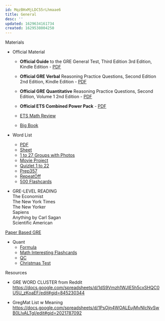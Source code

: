 ```yaml
---
id: MqzBHxMjLDC55rLhmaae6
title: General
desc: ''
updated: 1629634161734
created: 1629538004250
---
```


Materials

- Official Material
    - **Official Guide** to the GRE General Test, Third Edition 3rd Edition, Kindle Edition - [PDF](/assets/pdf/ETS_OG.pdf)

    - **Official GRE Verbal** Reasoning Practice Questions, Second Edition 2nd Edition, Kindle Edition - [PDF](/assets/pdf/ETS_Verb.pdf)

    - **Official GRE Quantitative** Reasoning Practice Questions, Second Edition, Volume 1 2nd Edition - [PDF](/assets/pdf/ETS_Quant.pdf)

    - **Official ETS Combined Power Pack** - [PDF](/assets/pdf/ETS_PowerPack.pdf)

    - [ETS Math Review](/assets/pdf/gre_math_review.pdf)

    - [Big Book](/assets/pdf/Big_Book_New_Edition.pdf)

- Word List
    - [PDF](https://gregmatapi.s3.amazonaws.com/media/misc/files/gregmat_wordlist.pdf)
    - [Sheet](https://docs.google.com/spreadsheets/d/1jRATLVV34vATsL4Y67fZZXQc7qZPYc0c0Yk7Bykh4fw/edit#gid=0)
    - [1 to 27 Groups with Photos](https://drive.google.com/file/d/1Ux9VWn5-nJJqmw4_I1UkwUybY8eDQnBv/view)
    - [Movie Project](https://docs.google.com/spreadsheets/d/1k2DQmWf6v8A5_MyAx6qANZjDkhqa3a0r7wkyHjQxYCE/edit?usp=sharing)
    - [Quizlet 1 to 22](https://quizlet.com/saint1729/folders/gregmat/sets)
    - [Prep357](https://www.prepscholar.com/gre/blog/wp-content/uploads/sites/3/2016/11/PrepScholar-357-GRE-words-list.pdf)
    - [RepeatOff](https://www.powerscore.com/gre/help/content/Repeat-Offenders-Vocabulary.pdf)
    - [500 Flashcards](https://quizlet.com/18795939/gre-basic-flash-cards/)

- GRE-LEVEL READING  
The Economist  
The New York Times  
The New Yorker  
Sapiens  
Anything by Carl Sagan  
Scientific American  

[Paper Based GRE](/assets/pdf/practice_book_GRE_pb_revised_general_test.pdf)


- Quant  
    - [Formula](/assets/pdf/GRE_Equation_Guide_TTP.pdf)
    - [Math Interesting Flashcards](https://www.greenlighttestprep.com/sites/default/files/GRE%20Math%20flashcards%20-%20GreenlightTestPrep_1.pdf)
    - [QC](https://www.greenlighttestprep.com/sites/default/files/GRE%20Math%20flashcards%20-%20GreenlightTestPrep_1.pdf)
    - [Christmas Test](https://drive.google.com/file/d/1q26DxqumsBA4jipCRe5Kh2ITutimgqge/view)

Resources
- GRE WORD CLUSTER from Reddit
https://docs.google.com/spreadsheets/d/1dS9Vmzh1WJIE5h5cxSHQC0U5U_zKoaEF/edit#gid=845230344

- GregMat List w Meaning  
https://docs.google.com/spreadsheets/d/1PsOjn4WOALEujMvNlcNvSwB0LlvALTgl/edit#gid=2021787092



